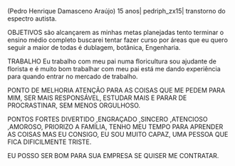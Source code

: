 (Pedro Henrique Damasceno Araújo)
15 anos| pedriph_zx15| transtorno do espectro autista.

OBJETIVOS
são alcançarem as minhas metas planejadas tento terminar o ensino médio completo buscarei tentar fazer curso por áreas que eu quero seguir a maior de todas é dublagem, botânica, Engenharia.

TRABALHO
Eu trabalho com meu pai numa floricultura sou ajudante de florista e é muito bom trabalhar com meu pai está me dando experiência para quando entrar no mercado de trabalho. 

PONTO DE MELHORIA
 ATENÇÃO PARA AS COISAS QUE ME PEDEM PARA MIM, SER MAIS RESPONSÁVEL, ESTUDAR MAIS E PARAR DE PROCRASTINAR, SEM MENOS ORGULHOSO.

 PONTOS FORTES 
DIVERTIDO ,ENGRAÇADO ,SINCERO ,ATENCIOSO ,AMOROSO, PRIORIZO A FAMÍLIA, TENHO MEU TEMPO PARA APRENDER AS COISAS MAS EU CONSIGO, EU SOU MUITO CAPAZ, UMA PESSOA QUE FICA DIFICILMENTE TRISTE.

EU POSSO SER BOM PARA SUA EMPRESA SE QUISER ME CONTRATAR.
